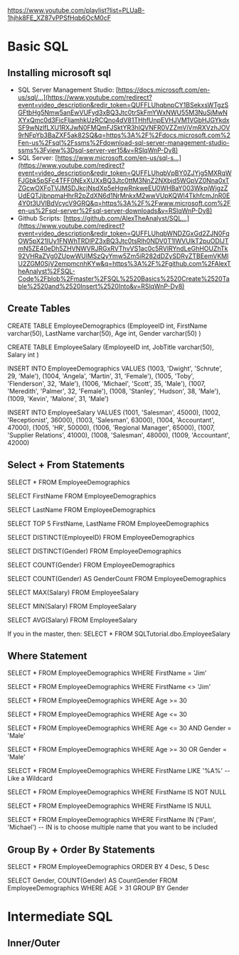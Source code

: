 https://www.youtube.com/playlist?list=PLUaB-1hjhk8FE_XZ87vPPSfHqb6OcM0cF
# Basic SQL
## Installing microsoft sql
- SQL Server Management Studio: [https://docs.microsoft.com/en-us/sql/...](https://www.youtube.com/redirect?event=video_description&redir_token=QUFFLUhqbnpCY1BSekxsWTgzSGFtbHg5Nmw5anEwVUFyd3xBQ3Jtc0trSkFmYWxNWU55M3NuSjMwNXYxQmc0d3FicFljamhkUzRCQno4dV81THhfUnpEVHJVM1VGbHJGYkdxSF9wNzlfLXU1RXJwN0FMQmFJSktYR3hlQVNFR0VZZmViVmRXVzhJOV9rNFpYb3BaZXF5ak82SQ&q=https%3A%2F%2Fdocs.microsoft.com%2Fen-us%2Fsql%2Fssms%2Fdownload-sql-server-management-studio-ssms%3Fview%3Dsql-server-ver15&v=RSlqWnP-Dy8) 
- SQL Server: [https://www.microsoft.com/en-us/sql-s...](https://www.youtube.com/redirect?event=video_description&redir_token=QUFFLUhqbVpBY0ZJYjg5MXRqWFJGbk5pSFc4TFF0NExXUXxBQ3Jtc0ttM3NnZ2NXbjd5WGpVZ0Nna0xTZGcwOXFoTVJMSDJkcjNsdXp5eHgwRnkweEU0WHBaY003WkpjWjgzZUdEQTJjbnpmaHhrR2pZdXN6d1NrMnkxM2wwVUpKQWl4TkhfcmJnR0E4Y0t3UVlBdVcycV9GRQ&q=https%3A%2F%2Fwww.microsoft.com%2Fen-us%2Fsql-server%2Fsql-server-downloads&v=RSlqWnP-Dy8) 
- Github Scripts: [https://github.com/AlexTheAnalyst/SQL...](https://www.youtube.com/redirect?event=video_description&redir_token=QUFFLUhqbWNDZGxGd2ZJN0FqOW5pX21IUy1FNWhTRDlPZ3xBQ3Jtc0tsRlh0NDV0T1lWVUlkT2puODlJTmN5ZE40eDh5ZHVNWVRJRGxRVThvVS1ac0c5RVlRYndLeGhHOUZhTk92VHRaZVg0ZUpwWUlMSzQyYmw5Zm5iR282dDZySDRyZTBEemVKMlU2ZGM0SjV2empmcnhKYw&q=https%3A%2F%2Fgithub.com%2FAlexTheAnalyst%2FSQL-Code%2Fblob%2Fmaster%2FSQL%2520Basics%2520Create%2520Table%2520and%2520Insert%2520Into&v=RSlqWnP-Dy8)
## Create Tables
CREATE TABLE EmployeeDemographics
(EmployeeID int,
FirstName varchar(50),
LastName varchar(50),
Age int,
Gender varchar(50)
)

CREATE TABLE EmployeeSalary
(EmployeeID int,
JobTitle varchar(50),
Salary int
)

INSERT INTO EmployeeDemographics VALUES
(1003, 'Dwight', 'Schrute', 29, 'Male'),
(1004, 'Angela', 'Martin', 31, 'Female'),
(1005, 'Toby', 'Flenderson', 32, 'Male'),
(1006, 'Michael', 'Scott', 35, 'Male'),
(1007, 'Meredith', 'Palmer', 32, 'Female'),
(1008, 'Stanley', 'Hudson', 38, 'Male'),
(1009, 'Kevin', 'Malone', 31, 'Male')

INSERT INTO EmployeeSalary VALUES
(1001, 'Salesman', 45000),
(1002, 'Receptionist', 36000),
(1003, 'Salesman', 63000),
(1004, 'Accountant', 47000),
(1005, 'HR', 50000),
(1006, 'Regional Manager', 65000),
(1007, 'Supplier Relations', 41000),
(1008, 'Salesman', 48000),
(1009, 'Accountant', 42000)
## Select + From Statements
SELECT *
FROM EmployeeDemographics

SELECT FirstName
FROM EmployeeDemographics

SELECT LastName
FROM EmployeeDemographics

SELECT TOP 5 FirstName, LastName
FROM EmployeeDemographics

SELECT DISTINCT(EmployeeID)
FROM EmployeeDemographics

SELECT DISTINCT(Gender)
FROM EmployeeDemographics

SELECT COUNT(Gender)
FROM EmployeeDemographics

SELECT COUNT(Gender) AS GenderCount
FROM EmployeeDemographics

SELECT MAX(Salary)
FROM EmployeeSalary

SELECT MIN(Salary)
FROM EmployeeSalary

SELECT AVG(Salary)
FROM EmployeeSalary

If you in the master, then:
SELECT *
FROM SQLTutorial.dbo.EmployeeSalary

## Where Statement
SELECT *
FROM EmployeeDemographics
WHERE FirstName = 'Jim'

SELECT *
FROM EmployeeDemographics
WHERE FirstName <> 'Jim'

SELECT *
FROM EmployeeDemographics
WHERE Age >= 30

SELECT *
FROM EmployeeDemographics
WHERE Age <= 30

SELECT *
FROM EmployeeDemographics
WHERE Age <= 30 AND Gender = 'Male'

SELECT *
FROM EmployeeDemographics
WHERE Age >= 30 OR Gender = 'Male'

SELECT * 
FROM EmployeeDemographics
WHERE FirstName LIKE '%A%'  -- Like a Wildcard

SELECT *
FROM EmployeeDemographics
WHERE FirstName IS NOT NULL

SELECT *
FROM EmployeeDemographics
WHERE FirstName IS NULL

SELECT *
FROM EmployeeDemographics
WHERE FirstName IN ('Pam', 'Michael')  -- IN is to choose multiple name that you want to be included

## Group By + Order By Statements
SELECT *
FROM EmployeeDemographics
ORDER BY 4 Desc, 5 Desc

SELECT Gender, COUNT(Gender) AS CountGender
FROM EmployeeDemographics
WHERE AGE > 31
GROUP BY Gender
# Intermediate SQL
## Inner/Outer
